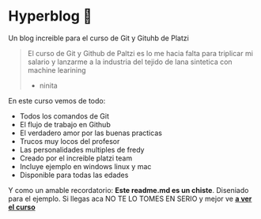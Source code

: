 # Hyperblog 💚

Un blog increible para el curso de Git y Gituhb de Platzi

> El curso de Git y Github de Paltzi es lo me hacia falta para triplicar mi salario y lanzarme a la industria del tejido de lana sintetica con machine learining
>
> - ninita

En este curso vemos de todo:

- Todos los comandos de Git
- El flujo de trabajo en Github
- El verdadero amor por las buenas practicas
- Trucos muy locos del profesor
- Las personalidades multiples de fredy
- Creado por el increible platzi team
- Incluye ejemplo en windows linux y mac
- Disponible para todas las edades

Y como un amable recordatorio: **Este readme.md es un chiste**. Diseniado para el ejemplo. Si llegas aca NO TE LO TOMES EN SERIO y mejor ve [**a ver el curso**](http://platzi.com/ "[a ver el curso]")
